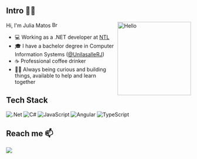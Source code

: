 
<h2>Intro 🤙🏻</h2>
<img align="right" alt="Hello" src="https://media.giphy.com/media/WUCfha9z0qFljJmpH7/giphy.gif" width="200" />
<div align="left">
    <p>Hi, I'm Julia Matos <img alt="Brasil" src="https://emojis.slackmojis.com/emojis/images/1591808522/9339/brazil.png?1591808522" width="15" /></p>
    <ul>
        <li>💻 Working as a .NET developer at <a  href="https://www.linkedin.com/company/ntl-nova-tecnologia-ltda./">NTL</a></li>
        <li>🎓 I have a bachelor degree in Computer Information Systems (<a href="https://www.unilasalle.edu.br/rj">@UnilasalleRJ</a>)</li>
    <li>☕ Professional coffee drinker</li>
<li>🕵️‍♀️ Always being curious and building things, available to help and learn together</li>
</ul>
<h2>Tech Stack</h2>

![.Net](https://img.shields.io/badge/.NET-5C2D91?style=for-the-badge&logo=.net&logoColor=white)
![C#](https://img.shields.io/badge/c%23-%23239120.svg?style=for-the-badge&logo=c-sharp&logoColor=white)
![JavaScript](https://img.shields.io/badge/javascript-%23323330.svg?style=for-the-badge&logo=javascript&logoColor=%23F7DF1E)
![Angular](https://img.shields.io/badge/angular-%23DD0031.svg?style=for-the-badge&logo=angular&logoColor=white)
![TypeScript](https://img.shields.io/badge/typescript-%23007ACC.svg?style=for-the-badge&logo=typescript&logoColor=white)

<h2>Reach me 📫</h2>
<a href=https://www.linkedin.com/in/julia-almeida-matos/><img src="https://img.shields.io/badge/LinkedIn-0077B5?style=for-the-badge&logo=linkedin&logoColor=white" /></a>
</div>


